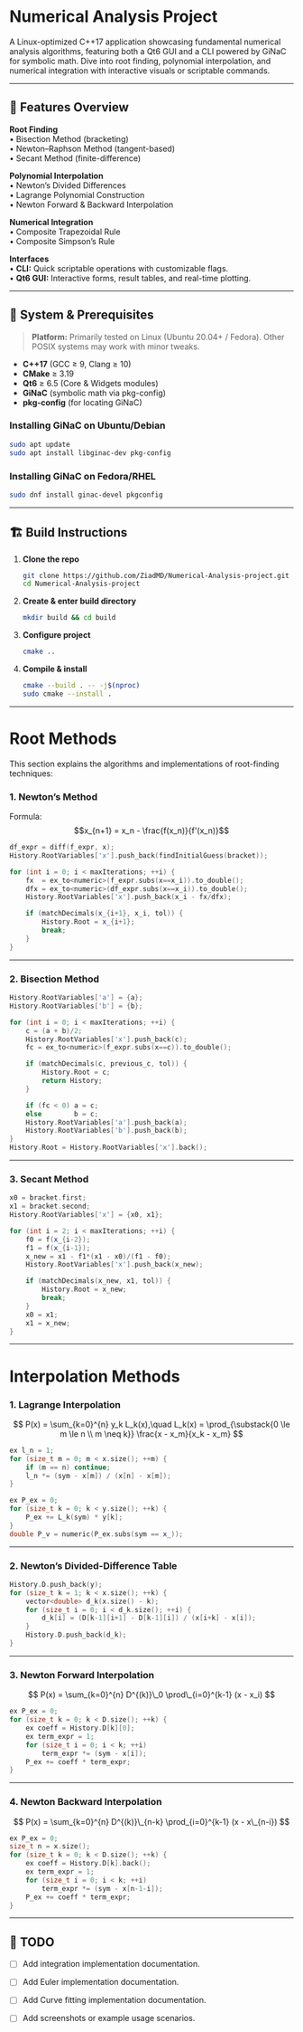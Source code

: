 # Numerical Analysis Project

A Linux-optimized C++17 application showcasing fundamental numerical analysis algorithms, featuring both a Qt6 GUI and a CLI powered by GiNaC for symbolic math. Dive into root finding, polynomial interpolation, and numerical integration with interactive visuals or scriptable commands.

---

## 🚀 Features Overview

**Root Finding**  
• Bisection Method (bracketing)  
• Newton–Raphson Method (tangent-based)  
• Secant Method (finite-difference)  

**Polynomial Interpolation**  
• Newton’s Divided Differences  
• Lagrange Polynomial Construction  
• Newton Forward & Backward Interpolation  

**Numerical Integration**  
• Composite Trapezoidal Rule  
• Composite Simpson’s Rule  

**Interfaces**  
• **CLI:** Quick scriptable operations with customizable flags.  
• **Qt6 GUI:** Interactive forms, result tables, and real-time plotting.

---

## 🔧 System & Prerequisites

> **Platform:** Primarily tested on Linux (Ubuntu 20.04+ / Fedora). Other POSIX systems may work with minor tweaks.

- **C++17** (GCC ≥ 9, Clang ≥ 10)  
- **CMake** ≥ 3.19  
- **Qt6** ≥ 6.5 (Core & Widgets modules)  
- **GiNaC** (symbolic math via pkg-config)  
- **pkg-config** (for locating GiNaC)

### Installing GiNaC on Ubuntu/Debian

```bash
sudo apt update
sudo apt install libginac-dev pkg-config
```

### Installing GiNaC on Fedora/RHEL

```bash
sudo dnf install ginac-devel pkgconfig
```

---

## 🏗️ Build Instructions

1. **Clone the repo**
   ```bash
   git clone https://github.com/ZiadMD/Numerical-Analysis-project.git
   cd Numerical-Analysis-project
   ```
2. **Create & enter build directory**
   ```bash
   mkdir build && cd build
   ```
3. **Configure project**
   ```bash
   cmake ..
   ```
4. **Compile & install**
   ```bash
   cmake --build . -- -j$(nproc)
   sudo cmake --install .
   ```


---

# Root Methods

This section explains the algorithms and implementations of root-finding techniques:

### 1. Newton’s Method

Formula:
$$x_{n+1} = x_n - \frac{f(x_n)}{f'(x_n)}$$

```cpp
df_expr = diff(f_expr, x);
History.RootVariables['x'].push_back(findInitialGuess(bracket));

for (int i = 0; i < maxIterations; ++i) {
    fx  = ex_to<numeric>(f_expr.subs(x==x_i)).to_double();
    dfx = ex_to<numeric>(df_expr.subs(x==x_i)).to_double();
    History.RootVariables['x'].push_back(x_i - fx/dfx);

    if (matchDecimals(x_{i+1}, x_i, tol)) {
        History.Root = x_{i+1};
        break;
    }
}
```

---

### 2. Bisection Method

```cpp
History.RootVariables['a'] = {a};
History.RootVariables['b'] = {b};

for (int i = 0; i < maxIterations; ++i) {
    c = (a + b)/2;
    History.RootVariables['x'].push_back(c);
    fc = ex_to<numeric>(f_expr.subs(x==c)).to_double();

    if (matchDecimals(c, previous_c, tol)) {
        History.Root = c;
        return History;
    }

    if (fc < 0) a = c;
    else        b = c;
    History.RootVariables['a'].push_back(a);
    History.RootVariables['b'].push_back(b);
}
History.Root = History.RootVariables['x'].back();
```

---

### 3. Secant Method

```cpp
x0 = bracket.first;
x1 = bracket.second;
History.RootVariables['x'] = {x0, x1};

for (int i = 2; i < maxIterations; ++i) {
    f0 = f(x_{i-2});
    f1 = f(x_{i-1});
    x_new = x1 - f1*(x1 - x0)/(f1 - f0);
    History.RootVariables['x'].push_back(x_new);

    if (matchDecimals(x_new, x1, tol)) {
        History.Root = x_new;
        break;
    }
    x0 = x1;
    x1 = x_new;
}
```

---

# Interpolation Methods

### 1. Lagrange Interpolation

$$
P(x) = \sum_{k=0}^{n} y_k L_k(x),\quad
L_k(x) = \prod_{\substack{0 \le m \le n \\ m \neq k}} \frac{x - x_m}{x_k - x_m}
$$

```cpp
ex l_n = 1;
for (size_t m = 0; m < x.size(); ++m) {
    if (m == n) continue;
    l_n *= (sym - x[m]) / (x[n] - x[m]);
}

ex P_ex = 0;
for (size_t k = 0; k < y.size(); ++k) {
    P_ex += L_k(sym) * y[k];
}
double P_v = numeric(P_ex.subs(sym == x_));
```

---

### 2. Newton’s Divided-Difference Table

```cpp
History.D.push_back(y);
for (size_t k = 1; k < x.size(); ++k) {
    vector<double> d_k(x.size() - k);
    for (size_t i = 0; i < d_k.size(); ++i) {
        d_k[i] = (D[k-1][i+1] - D[k-1][i]) / (x[i+k] - x[i]);
    }
    History.D.push_back(d_k);
}
```

---

### 3. Newton Forward Interpolation

$$
P(x) = \sum_{k=0}^{n} D^{(k)}\_0 \prod\_{i=0}^{k-1} (x - x_i)
$$

```cpp
ex P_ex = 0;
for (size_t k = 0; k < D.size(); ++k) {
    ex coeff = History.D[k][0];
    ex term_expr = 1;
    for (size_t i = 0; i < k; ++i)
        term_expr *= (sym - x[i]);
    P_ex += coeff * term_expr;
}
```

---

### 4. Newton Backward Interpolation

$$
P(x) = \sum_{k=0}^{n} D^{(k)}\_{n-k} \prod_{i=0}^{k-1} (x - x\_{n-i})
$$

```cpp
ex P_ex = 0;
size_t n = x.size();
for (size_t k = 0; k < D.size(); ++k) {
    ex coeff = History.D[k].back();
    ex term_expr = 1;
    for (size_t i = 0; i < k; ++i)
        term_expr *= (sym - x[n-1-i]);
    P_ex += coeff * term_expr;
}
```

---

## 📝 TODO

- [ ] Add integration implementation documentation.
- [ ] Add Euler  implementation documentation.
- [ ] Add Curve fitting implementation documentation.
- [ ]  Add screenshots or example usage scenarios.

